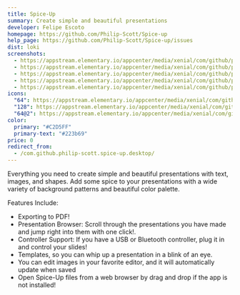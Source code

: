 ```yaml
---
title: Spice-Up
summary: Create simple and beautiful presentations
developer: Felipe Escoto
homepage: https://github.com/Philip-Scott/Spice-up
help_page: https://github.com/Philip-Scott/Spice-up/issues
dist: loki
screenshots:
  - https://appstream.elementary.io/appcenter/media/xenial/com/github/philip-scott.spice-up.desktop/D50B11188270A0598E025AEC85B2040A/screenshots/image-1_orig.png
  - https://appstream.elementary.io/appcenter/media/xenial/com/github/philip-scott.spice-up.desktop/D50B11188270A0598E025AEC85B2040A/screenshots/image-2_orig.png
  - https://appstream.elementary.io/appcenter/media/xenial/com/github/philip-scott.spice-up.desktop/D50B11188270A0598E025AEC85B2040A/screenshots/image-3_orig.png
  - https://appstream.elementary.io/appcenter/media/xenial/com/github/philip-scott.spice-up.desktop/D50B11188270A0598E025AEC85B2040A/screenshots/image-4_orig.png
  - https://appstream.elementary.io/appcenter/media/xenial/com/github/philip-scott.spice-up.desktop/D50B11188270A0598E025AEC85B2040A/screenshots/image-5_orig.png
icons:
  "64": https://appstream.elementary.io/appcenter/media/xenial/com/github/philip-scott.spice-up.desktop/D50B11188270A0598E025AEC85B2040A/icons/64x64/com.github.philip-scott.spice-up_com.github.philip-scott.spice-up.png
  "128": https://appstream.elementary.io/appcenter/media/xenial/com/github/philip-scott.spice-up.desktop/D50B11188270A0598E025AEC85B2040A/icons/128x128/com.github.philip-scott.spice-up_com.github.philip-scott.spice-up.png
  "64@2": https://appstream.elementary.io/appcenter/media/xenial/com/github/philip-scott.spice-up.desktop/D50B11188270A0598E025AEC85B2040A/icons/64x64@2/com.github.philip-scott.spice-up_com.github.philip-scott.spice-up.png
color:
  primary: "#C2D5FF"
  primary-text: "#223b69"
price: 0
redirect_from:
  - /com.github.philip-scott.spice-up.desktop/
---
```


<p>Everything you need to create simple and beautiful presentations with text, images, and shapes. Add some spice to your presentations with a wide variety of background patterns and beautiful color palette.</p>
<p>Features Include:</p>
<ul>
  <li>Exporting to PDF!</li>
  <li>Presentation Browser: Scroll through the presentations you have made and jump right into them with one click!.</li>
  <li>Controller Support: If you have a USB or Bluetooth controller, plug it in and control your slides!</li>
  <li>Templates, so you can whip up a presentation in a blink of an eye.</li>
  <li>You can edit images in your favorite editor, and it will automatically update when saved</li>
  <li>Open Spice-Up files from a web browser by drag and drop if the app is not installed!</li>
</ul>
